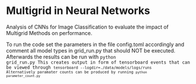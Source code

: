 # Multigrid in Neural Networks
Analysis of CNNs for Image Classification to evaluate the impact of Multigrid Methods on performance.

To run the code set the parameters in the file config.toml accordingly and comment all model types in grid_run.py that should NOT be executed.
Afterwards the results can be run with
<code>python grid_run.py
This creates output in form of tensorboard events that can be viewed through
<code>tensorboard --logdir=./data/models/logs/runs
Alternatively paramater counts can be produced by running
<code>python parameter_count.py
